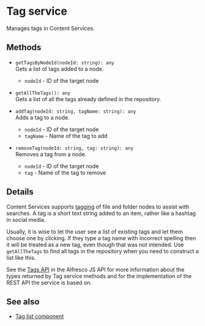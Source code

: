 # Tag service

Manages tags in Content Services.

## Methods

-   `getTagsByNodeId(nodeId: string): any`  
    Gets a list of tags added to a node.  
    -   `nodeId` - ID of the target node
-   `getAllTheTags(): any`  
    Gets a list of all the tags already defined in the repository.   

-   `addTag(nodeId: string, tagName: string): any`  
    Adds a tag to a node.  
    -   `nodeId` - ID of the target node
    -   `tagName` - Name of the tag to add
-   `removeTag(nodeId: string, tag: string): any`  
    Removes a tag from a node.  
    -   `nodeId` - ID of the target node
    -   `tag` - Name of the tag to remove

## Details

Content Services supports
[tagging](http://docs.alfresco.com/5.2/tasks/site-content-tag.html)
of file and folder nodes to assist with searches. A tag is a short
text string added to an item, rather like a hashtag in social media.

Usually, it is wise to let the user see a list of existing tags and let
them choose one by clicking. If they type a tag name with incorrect spelling
then it will be treated as a new tag, even though that was not intended.
Use `getAllTheTags` to find all tags in the repository when you need to
construct a list like this.

See the
[Tags API](https://github.com/Alfresco/alfresco-js-api/blob/master/src/alfresco-core-rest-api/docs/TagsApi.md)
in the Alfresco JS API for more information about the types returned by Tag
service methods and for the implementation of the REST API the service is
based on.

## See also

-   [Tag list component](tag-list.component.md)
